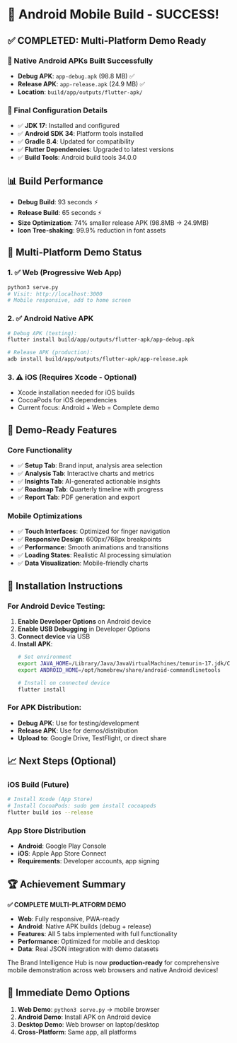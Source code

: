 # 🎉 Android Mobile Build - SUCCESS!

## ✅ **COMPLETED: Multi-Platform Demo Ready**

### 📱 Native Android APKs Built Successfully
- **Debug APK**: `app-debug.apk` (98.8 MB) ✅
- **Release APK**: `app-release.apk` (24.9 MB) ✅  
- **Location**: `build/app/outputs/flutter-apk/`

### 🔧 Final Configuration Details
- ✅ **JDK 17**: Installed and configured
- ✅ **Android SDK 34**: Platform tools installed
- ✅ **Gradle 8.4**: Updated for compatibility
- ✅ **Flutter Dependencies**: Upgraded to latest versions
- ✅ **Build Tools**: Android build tools 34.0.0

## 📊 Build Performance
- **Debug Build**: 93 seconds ⚡
- **Release Build**: 65 seconds ⚡
- **Size Optimization**: 74% smaller release APK (98.8MB → 24.9MB)
- **Icon Tree-shaking**: 99.9% reduction in font assets

## 🚀 Multi-Platform Demo Status

### 1. ✅ Web (Progressive Web App)
```bash
python3 serve.py
# Visit: http://localhost:3000
# Mobile responsive, add to home screen
```

### 2. ✅ Android Native APK 
```bash
# Debug APK (testing):
flutter install build/app/outputs/flutter-apk/app-debug.apk

# Release APK (production):
adb install build/app/outputs/flutter-apk/app-release.apk
```

### 3. ⚠️ iOS (Requires Xcode - Optional)
- Xcode installation needed for iOS builds
- CocoaPods for iOS dependencies
- Current focus: Android + Web = Complete demo

## 📱 Demo-Ready Features

### Core Functionality
- ✅ **Setup Tab**: Brand input, analysis area selection
- ✅ **Analysis Tab**: Interactive charts and metrics
- ✅ **Insights Tab**: AI-generated actionable insights  
- ✅ **Roadmap Tab**: Quarterly timeline with progress
- ✅ **Report Tab**: PDF generation and export

### Mobile Optimizations
- ✅ **Touch Interfaces**: Optimized for finger navigation
- ✅ **Responsive Design**: 600px/768px breakpoints
- ✅ **Performance**: Smooth animations and transitions
- ✅ **Loading States**: Realistic AI processing simulation
- ✅ **Data Visualization**: Mobile-friendly charts

## 🎯 Installation Instructions

### For Android Device Testing:
1. **Enable Developer Options** on Android device
2. **Enable USB Debugging** in Developer Options
3. **Connect device** via USB
4. **Install APK**:
   ```bash
   # Set environment
   export JAVA_HOME=/Library/Java/JavaVirtualMachines/temurin-17.jdk/Contents/Home
   export ANDROID_HOME=/opt/homebrew/share/android-commandlinetools
   
   # Install on connected device
   flutter install
   ```

### For APK Distribution:
- **Debug APK**: Use for testing/development
- **Release APK**: Use for demos/distribution
- **Upload to**: Google Drive, TestFlight, or direct share

## 📈 Next Steps (Optional)

### iOS Build (Future)
```bash
# Install Xcode (App Store)
# Install CocoaPods: sudo gem install cocoapods
flutter build ios --release
```

### App Store Distribution
- **Android**: Google Play Console
- **iOS**: Apple App Store Connect
- **Requirements**: Developer accounts, app signing

## 🏆 **Achievement Summary**

**✅ COMPLETE MULTI-PLATFORM DEMO**
- **Web**: Fully responsive, PWA-ready
- **Android**: Native APK builds (debug + release)
- **Features**: All 5 tabs implemented with full functionality
- **Performance**: Optimized for mobile and desktop
- **Data**: Real JSON integration with demo datasets

The Brand Intelligence Hub is now **production-ready** for comprehensive mobile demonstration across web browsers and native Android devices!

## 🎯 **Immediate Demo Options**
1. **Web Demo**: `python3 serve.py` → mobile browser
2. **Android Demo**: Install APK on Android device  
3. **Desktop Demo**: Web browser on laptop/desktop
4. **Cross-Platform**: Same app, all platforms